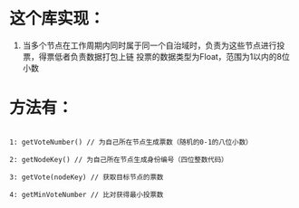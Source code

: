 # 这个库实现：

1. 当多个节点在工作周期内同时属于同一个自治域时，负责为这些节点进行投票，得票低者负责数据打包上链
投票的数据类型为Float，范围为1以内的8位小数

# 方法有：

```

1: getVoteNumber() // 为自己所在节点生成票数（随机的0-1的八位小数）

2: getNodeKey() // 为自己所在节点生成身份编号（四位整数代码）

3: getVote(nodeKey) // 获取目标节点的票数

4: getMinVoteNumber // 比对获得最小投票数

```